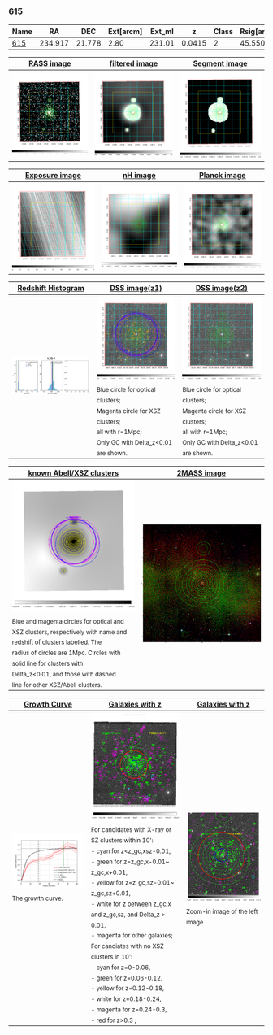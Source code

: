 <div STYLE="page-break-after: always;"></div>

### 615

|Name          |RA          |DEC      | Ext[arcm] | Ext_ml | z    | Class| Rsig[arcmin] | CRsig[c/s] | CR500[c/s] | R500[Mpc] |L500[erg/s]|F500[erg/s/cm^2]| M500[Msun]|Tx[keV]|beta|GC(XSZ,Delta_z<0.01)| GC(OPT,Delta_z<0.01)|GC|alias|
|--------------|------------|------------|---|---|-----------|--------|------|------|----|----|----|----|----|----|----|----|----|----|---|
|[615](script/615.md)     | 234.917       | 21.778       | 2.80    | 231.01   | 0.0415 | 2   | 45.550 |1.244 |1.133 |0.908 |8.090e+43 |2.011e-11 |2.215e+14 |3.543 |0.446 |Tar, |Wen, |Tar, |k354|

|[RASS image](../image/615/615_img.pdf)|[filtered image](../image/615/615_fil.pdf)|[Segment image](../image/615/615_seg.pdf)|
|-------------------|--------------------|-------------------|
| <img src="../image/615/615_img.png" width="300">  | <img src="../image/615/615_fil.png" width="300">   | <img src="../image/615/615_seg.png" width="300">  |

|[Exposure image](../image/615/615_mex.pdf)| [nH image](../image/615/615_nh.pdf)| [Planck image](../image/615/615_p.pdf)|
|-------------------|--------------------|-------------------|
|<img src="../image/615/615_mex.png" width="300">   | <img src="../image/615/615_nh.png" width="300">    | <img src="../image/615/615_p.png" width="300"> |

|[Redshift Histogram](../image/615/615_zg.pdf) | [DSS image(z1)](../image/615/615_dss_z1.pdf)      |  [DSS image(z2)](../image/615/615_dss_z2.pdf)    |
|-------------------|--------------------|-------------------|
|<img src="../image/615/615_zg.png" width="300"> |<img src="../image/615/615_dss_z1.png" width="300"> <sub><br>Blue circle for optical clusters; <br>Magenta circle for XSZ clusters; <br>all with r=1Mpc; <br>Only GC with Delta_z<0.01 are shown. </sub>| <img src="../image/615/615_dss_z2.png" width="300"><sub><br>Blue circle for optical clusters; <br>Magenta circle for XSZ clusters; <br>all with r=1Mpc; <br>Only GC with Delta_z<0.01 are shown. </sub> |

|[known Abell/XSZ clusters](../image/615/615_m.pdf) | [2MASS image](../image/615/615_2mass.pdf)      |
|-------------------|-------------------|
|<img src=../image/615/615_m.png width="300"> <sub><br>Blue and magenta circles for optical and <br>XSZ clusters, respectively with name and <br>redshift of clusters labelled. The <br>radius of circles are 1Mpc. Circles with <br>solid line for clusters with <br>Delta_z<0.01, and those with dashed <br>line for other XSZ/Abell clusters.        </sub>|<img src="../image/615/615_2mass.png" width="300">  |

|[Growth Curve](../image/615/615_gca_all.png) |[Galaxies with z](../image/615/615_opt_ned.pdf) |[Galaxies with z](../image/615/615_opt_ned_zoom.pdf) |
|-------------------|-------------------|-------------------|
| <img src="../image/615/615_gca_all.png" width="300"> <sub><br>The growth curve.</sub>| <img src=../image/615/615_opt_ned.png width="300"> <br><sub> For candidates with X-ray or SZ clusters within 10': <br> - cyan for z<z_gc,xsz-0.01, <br> - green for z=z_gc,x-0.01~ z_gc,x+0.01, <br> - yellow for z=z_gc,sz-0.01~ z_gc,sz+0.01, <br> - white for z between z_gc,x and z_gc,sz, and Delta_z > 0.01, <br> - magenta for other galaxies; <br>For candiates with no XSZ clusters in 10': <br> - cyan for z=0-0.06, <br> - green for z=0.06-0.12, <br> - yellow for z=0.12-0.18, <br> - white for z=0.18-0.24, <br> - magenta for z=0.24-0.3, <br> - red for z>0.3 ;  </sub>|<img src=../image/615/615_opt_ned_zoom.png width="300">  <br><sub> Zoom-in image of the left image</sub>|




